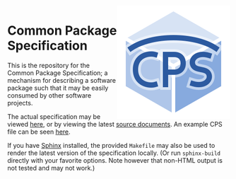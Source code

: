 <img align="right" src="logo-256.png"/>

Common Package Specification
============================

This is the repository for the Common Package Specification; a mechanism for
describing a software package such that it may be easily consumed by other
software projects.

The actual specification may be viewed [here](https://mwoehlke.github.io/cps/),
or by viewing the latest
[source documents](https://github.com/mwoehlke/cps/).
An example CPS file can be seen
[here](https://github.com/mwoehlke/cps/blob/master/sample.cps).

If you have [Sphinx](http://www.sphinx-doc.org/) installed, the provided
`Makefile` may also be used to render the latest version of the specification
locally. (Or run `sphinx-build` directly with your favorite options. Note
however that non-HTML output is not tested and may not work.)
